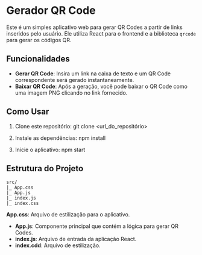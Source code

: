 # Gerador QR Code

Este é um simples aplicativo web para gerar QR Codes a partir de links inseridos pelo usuário. Ele utiliza React para o frontend e a biblioteca `qrcode` para gerar os códigos QR.

## Funcionalidades

- **Gerar QR Code**: Insira um link na caixa de texto e um QR Code correspondente será gerado instantaneamente.
- **Baixar QR Code**: Após a geração, você pode baixar o QR Code como uma imagem PNG clicando no link fornecido.

## Como Usar

1. Clone este repositório:
git clone <url_do_repositório>

2. Instale as dependências:
npm install

3. Inicie o aplicativo:
npm start

## Estrutura do Projeto

```
src/
|_ App.css
|_ App.js
|_ index.js
|_ index.css
```

 **App.css**: Arquivo de estilização para o aplicativo.
- **App.js**: Componente principal que contém a lógica para gerar QR Codes.
- **index.js**: Arquivo de entrada da aplicação React.
- **index.cdd**: Arquivo de estilização.

